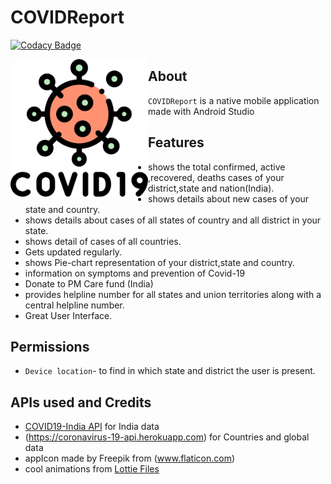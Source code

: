 COVIDReport
===========

[![Codacy Badge](https://api.codacy.com/project/badge/Grade/feabc54c74be46eaa25186a639b2e9fc)](https://app.codacy.com/manual/igrishi/COVIDReport?utm_source=github.com&utm_medium=referral&utm_content=igrishi/COVIDReport&utm_campaign=Badge_Grade_Dashboard)

<img src="app/src/main/res/drawable/appicon.png" height="220" align="left">
 
## About
`COVIDReport` is a native mobile application made with Android Studio

## Features
* shows the total confirmed, active ,recovered, deaths cases of your district,state and nation(India).
* shows details about new cases of your state and country.
* shows details about cases of all states of country and all district in your state.
* shows detail of cases of all countries.
* Gets updated regularly.
* shows Pie-chart representation of your district,state and country.
* information on symptoms and prevention of Covid-19
* Donate to PM Care fund (India)
* provides helpline number for all states and union territories along with a central helpline number.
* Great User Interface.

## Permissions
 * `Device location`- to find in which state and district the user is present.
 
 ## APIs used and Credits
 
 * [COVID19-India API](https://api.covid19india.org/)  for India data
 * (https://coronavirus-19-api.herokuapp.com) for Countries and global data
 * appIcon made by Freepik from (www.flaticon.com)
 * cool animations from [Lottie Files](https://lottiefiles.com/)
